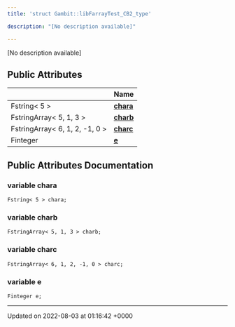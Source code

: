 ```yaml
---
title: 'struct Gambit::libFarrayTest_CB2_type'

description: "[No description available]"

---
```









[No description available]

## Public Attributes

|                | Name           |
| -------------- | -------------- |
| Fstring< 5 > | **[chara](/documentation/code/main/classes/structgambit_1_1libfarraytest__cb2__type/#variable-chara)**  |
| FstringArray< 5, 1, 3 > | **[charb](/documentation/code/main/classes/structgambit_1_1libfarraytest__cb2__type/#variable-charb)**  |
| FstringArray< 6, 1, 2, -1, 0 > | **[charc](/documentation/code/main/classes/structgambit_1_1libfarraytest__cb2__type/#variable-charc)**  |
| Finteger | **[e](/documentation/code/main/classes/structgambit_1_1libfarraytest__cb2__type/#variable-e)**  |

## Public Attributes Documentation

### variable chara

```
Fstring< 5 > chara;
```


### variable charb

```
FstringArray< 5, 1, 3 > charb;
```


### variable charc

```
FstringArray< 6, 1, 2, -1, 0 > charc;
```


### variable e

```
Finteger e;
```


-------------------------------

Updated on 2022-08-03 at 01:16:42 +0000